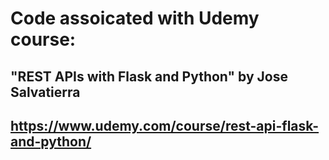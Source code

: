# Code assoicated with Udemy course:

## "REST APIs with Flask and Python" by Jose Salvatierra 
## https://www.udemy.com/course/rest-api-flask-and-python/
